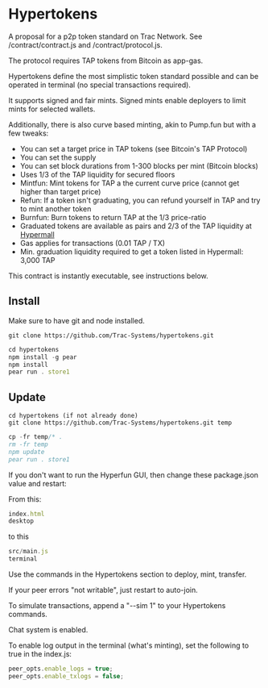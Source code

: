 # Hypertokens

A proposal for a p2p token standard on Trac Network. See /contract/contract.js and /contract/protocol.js.

The protocol requires TAP tokens from Bitcoin as app-gas.

Hypertokens define the most simplistic token standard possible and can be operated in terminal (no special transactions required).

It supports signed and fair mints. Signed mints enable deployers to limit mints for selected wallets.

Additionally, there is also curve based minting, akin to Pump.fun but with a few tweaks:

- You can set a target price in TAP tokens (see Bitcoin's TAP Protocol)
- You can set the supply
- You can set block durations from 1-300 blocks per mint (Bitcoin blocks)
- Uses 1/3 of the TAP liquidity for secured floors
- Mintfun: Mint tokens for TAP a the current curve price (cannot get higher than target price)
- Refun: If a token isn't graduating, you can refund yourself in TAP and try to mint another token
- Burnfun: Burn tokens to return TAP at the 1/3 price-ratio
- Graduated tokens are available as pairs and 2/3 of the TAP liquidity at [Hypermall](https://hypermall.io)
- Gas applies for transactions (0.01 TAP / TX)
- Min. graduation liquidity required to get a token listed in Hypermall: 3,000 TAP

This contract is instantly executable, see instructions below.

## Install

Make sure to have git and node installed.

```shell
git clone https://github.com/Trac-Systems/hypertokens.git
```

```js
cd hypertokens
npm install -g pear
npm install
pear run . store1
```

## Update

```shell
cd hypertokens (if not already done)
git clone https://github.com/Trac-Systems/hypertokens.git temp
```

```js
cp -fr temp/* .
rm -fr temp
npm update
pear run . store1
```
If you don't want to run the Hyperfun GUI, then change these package.json value and restart:

From this:

```js
index.html
desktop
```

to this

```js
src/main.js
terminal
```

Use the commands in the Hypertokens section to deploy, mint, transfer.

If your peer errors "not writable", just restart to auto-join.

To simulate transactions, append a "--sim 1" to your Hypertokens commands.

Chat system is enabled.

To enable log output in the terminal (what's minting), set the following to true in the index.js:

```js
peer_opts.enable_logs = true;
peer_opts.enable_txlogs = false;
```

